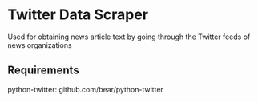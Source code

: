 # Twitter Data Scraper
Used for obtaining news article text by going through the Twitter feeds of news organizations

## Requirements
python-twitter: github.com/bear/python-twitter
